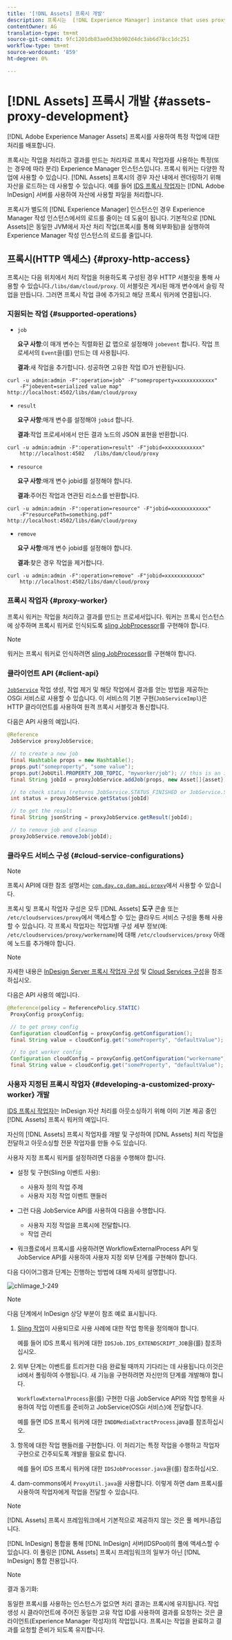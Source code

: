 ```yaml
---
title: '[!DNL Assets] 프록시 개발'
description: 프록시는  [!DNL Experience Manager] instance that uses proxy workers to process jobs. Learn how to configure an [!DNL Experience Manager] 프록시, 지원되는 작업, 프록시 구성 요소 및 사용자 지정 프록시 작업자 개발 방법입니다.
contentOwner: AG
translation-type: tm+mt
source-git-commit: 9fc1201db83ae0d3bb902d4dc3ab6d78cc1dc251
workflow-type: tm+mt
source-wordcount: '859'
ht-degree: 0%

---
```



# [!DNL Assets] 프록시 개발  {#assets-proxy-development}

[!DNL Adobe Experience Manager Assets] 프록시를 사용하여 특정 작업에 대한 처리를 배포합니다.

프록시는 작업을 처리하고 결과를 만드는 처리자로 프록시 작업자를 사용하는 특정(또는 경우에 따라 분리) Experience Manager 인스턴스입니다. 프록시 워커는 다양한 작업에 사용할 수 있습니다. [!DNL Assets] 프록시의 경우 자산 내에서 렌더링하기 위해 자산을 로드하는 데 사용할 수 있습니다. 예를 들어 [IDS 프록시 작업자](indesign.md)는 [!DNL Adobe InDesign] 서버를 사용하여 자산에 사용할 파일을 처리합니다.

프록시가 별도의 [!DNL Experience Manager] 인스턴스인 경우 Experience Manager 작성 인스턴스에서의 로드를 줄이는 데 도움이 됩니다. 기본적으로 [!DNL Assets]은 동일한 JVM에서 자산 처리 작업(프록시를 통해 외부화됨)을 실행하여 Experience Manager 작성 인스턴스의 로드를 줄입니다.

## 프록시(HTTP 액세스) {#proxy-http-access}

프록시는 다음 위치에서 처리 작업을 허용하도록 구성된 경우 HTTP 서블릿을 통해 사용할 수 있습니다.`/libs/dam/cloud/proxy`. 이 서블릿은 게시된 매개 변수에서 슬링 작업을 만듭니다. 그러면 프록시 작업 큐에 추가되고 해당 프록시 워커에 연결됩니다.

### 지원되는 작업 {#supported-operations}

* `job`

   **요구 사항**:이 매개 변수는 직렬화된 값 맵으로 설정해야  `jobevent` 합니다. 작업 프로세서의 `Event`을(를) 만드는 데 사용됩니다.

   **결과**:새 작업을 추가합니다. 성공하면 고유한 작업 ID가 반환됩니다.

```shell
curl -u admin:admin -F":operation=job" -F"someproperty=xxxxxxxxxxxx"
    -F"jobevent=serialized value map" http://localhost:4502/libs/dam/cloud/proxy
```

* `result`

   **요구 사항**:매개 변수를 설정해야  `jobid` 합니다.

   **결과**:작업 프로세서에서 만든 결과 노드의 JSON 표현을 반환합니다.

```shell
curl -u admin:admin -F":operation=result" -F"jobid=xxxxxxxxxxxx"
    http://localhost:4502   /libs/dam/cloud/proxy
```

* `resource`

   **요구 사항**:매개 변수 jobid를 설정해야 합니다.

   **결과**:주어진 작업과 연관된 리소스를 반환합니다.

```shell
curl -u admin:admin -F":operation=resource" -F"jobid=xxxxxxxxxxxx"
    -F"resourcePath=something.pdf" http://localhost:4502/libs/dam/cloud/proxy
```

* `remove`

   **요구 사항**:매개 변수 jobid를 설정해야 합니다.

   **결과**:찾은 경우 작업을 제거합니다.

```shell
curl -u admin:admin -F":operation=remove" -F"jobid=xxxxxxxxxxxx"
    http://localhost:4502/libs/dam/cloud/proxy
```

### 프록시 작업자 {#proxy-worker}

프록시 워커는 작업을 처리하고 결과를 만드는 프로세서입니다. 워커는 프록시 인스턴스에 상주하며 프록시 워커로 인식되도록 [sling JobProcessor](https://sling.apache.org/site/eventing-and-jobs.html)를 구현해야 합니다.

>[!NOTE]
>
>워커는 프록시 워커로 인식하려면 [sling JobProcessor](https://sling.apache.org/site/eventing-and-jobs.html)를 구현해야 합니다.

### 클라이언트 API {#client-api}

[`JobService`](https://helpx.adobe.com/experience-manager/6-5/sites/developing/using/reference-materials/javadoc/index.html) 작업 생성, 작업 제거 및 해당 작업에서 결과를 얻는 방법을 제공하는 OSGi 서비스로 사용할 수 있습니다. 이 서비스의 기본 구현(`JobServiceImpl`)은 HTTP 클라이언트를 사용하여 원격 프록시 서블릿과 통신합니다.

다음은 API 사용의 예입니다.

```java
@Reference
 JobService proxyJobService;

 // to create a new job
 final Hashtable props = new Hashtable();
 props.put("someproperty", "some value");
 props.put(JobUtil.PROPERTY_JOB_TOPIC, "myworker/job"); // this is an identifier of the worker
 final String jobId = proxyJobService.addJob(props, new Asset[]{asset});

 // to check status (returns JobService.STATUS_FINISHED or JobService.STATUS_INPROGRESS)
 int status = proxyJobService.getStatus(jobId)

 // to get the result
 final String jsonString = proxyJobService.getResult(jobId);

 // to remove job and cleanup
 proxyJobService.removeJob(jobId);
```

### 클라우드 서비스 구성 {#cloud-service-configurations}

>[!NOTE]
>
>프록시 API에 대한 참조 설명서는 [`com.day.cq.dam.api.proxy`](https://helpx.adobe.com/experience-manager/6-5/sites/developing/using/reference-materials/javadoc/com/day/cq/dam/api/proxy/package-summary.html)에서 사용할 수 있습니다.

프록시 및 프록시 작업자 구성은 모두 [!DNL Assets] **도구** 콘솔 또는 `/etc/cloudservices/proxy`에서 액세스할 수 있는 클라우드 서비스 구성을 통해 사용할 수 있습니다. 각 프록시 작업자는 작업자별 구성 세부 정보(예: `/etc/cloudservices/proxy/workername`)에 대해 `/etc/cloudservices/proxy` 아래에 노드를 추가해야 합니다.

>[!NOTE]
>
>자세한 내용은 [InDesign Server 프록시 작업자 구성](indesign.md#configuring-the-proxy-worker-for-indesign-server) 및 [Cloud Services 구성](../sites-developing/extending-cloud-config.md)을 참조하십시오.

다음은 API 사용의 예입니다.

```java
@Reference(policy = ReferencePolicy.STATIC)
 ProxyConfig proxyConfig;

 // to get proxy config
 Configuration cloudConfig = proxyConfig.getConfiguration();
 final String value = cloudConfig.get("someProperty", "defaultValue");

 // to get worker config
 Configuration cloudConfig = proxyConfig.getConfiguration("workername");
 final String value = cloudConfig.get("someProperty", "defaultValue");
```

### 사용자 지정된 프록시 작업자 {#developing-a-customized-proxy-worker} 개발

[IDS 프록시 작업자](indesign.md)는 InDesign 자산 처리를 아웃소싱하기 위해 이미 기본 제공 중인 [!DNL Assets] 프록시 워커의 예입니다.

자신의 [!DNL Assets] 프록시 작업자를 개발 및 구성하여 [!DNL Assets] 처리 작업을 전달하고 아웃소싱할 전문 작업자를 만들 수도 있습니다.

사용자 지정 프록시 워커를 설정하려면 다음을 수행해야 합니다.

* 설정 및 구현(Sling 이벤트 사용):

   * 사용자 정의 작업 주제
   * 사용자 지정 작업 이벤트 핸들러

* 그런 다음 JobService API를 사용하여 다음을 수행합니다.

   * 사용자 지정 작업을 프록시에 전달합니다.
   * 작업 관리

* 워크플로에서 프록시를 사용하려면 WorkflowExternalProcess API 및 JobService API를 사용하여 사용자 지정 외부 단계를 구현해야 합니다.

다음 다이어그램과 단계는 진행하는 방법에 대해 자세히 설명합니다.

![chlimage_1-249](assets/chlimage_1-249.png)

>[!NOTE]
>
>다음 단계에서 InDesign 상당 부분이 참조 예로 표시됩니다.

1. [Sling 작업](https://sling.apache.org/site/eventing-and-jobs.html)이 사용되므로 사용 사례에 대한 작업 항목을 정의해야 합니다.

   예를 들어 IDS 프록시 워커에 대한 `IDSJob.IDS_EXTENDSCRIPT_JOB`을(를) 참조하십시오.

1. 외부 단계는 이벤트를 트리거한 다음 완료될 때까지 기다리는 데 사용됩니다.이것은 id에서 폴링하여 수행됩니다. 새 기능을 구현하려면 자신만의 단계를 개발해야 합니다.

   `WorkflowExternalProcess`을(를) 구현한 다음 JobService API와 작업 항목을 사용하여 작업 이벤트를 준비하고 JobService(OSGi 서비스)에 전달합니다.

   예를 들면 IDS 프록시 워커에 대한 `INDDMediaExtractProcess`.java를 참조하십시오.

1. 항목에 대한 작업 핸들러를 구현합니다. 이 처리기는 특정 작업을 수행하고 작업자 구현으로 간주되도록 개발을 필요로 합니다.

   예를 들어 IDS 프록시 워커에 대한 `IDSJobProcessor.java`을(를) 참조하십시오.

1. dam-commons에서 `ProxyUtil.java`을 사용합니다. 이렇게 하면 dam 프록시를 사용하여 작업자에게 작업을 전달할 수 있습니다.

>[!NOTE]
>
>[!DNL Assets] 프록시 프레임워크에서 기본적으로 제공하지 않는 것은 풀 메커니즘입니다.
>
>[!DNL InDesign] 통합을 통해 [!DNL InDesign] 서버(IDSPool)의 풀에 액세스할 수 있습니다. 이 풀링은 [!DNL Assets] 프록시 프레임워크의 일부가 아닌 [!DNL InDesign] 통합 전용입니다.

>[!NOTE]
>
>결과 동기화:
>
>동일한 프록시를 사용하는 인스턴스가 없으면 처리 결과는 프록시에 유지됩니다. 작업 생성 시 클라이언트에 주어진 동일한 고유 작업 ID를 사용하여 결과를 요청하는 것은 클라이언트(Experience Manager 작성자)의 작업입니다. 프록시는 작업을 완료하고 결과를 요청할 준비가 되도록 유지합니다.
